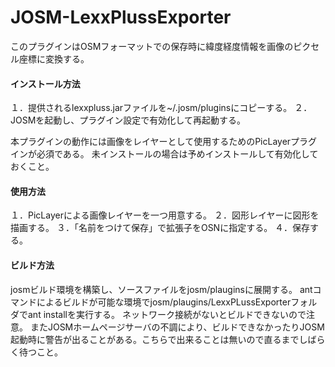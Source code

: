 # JOSM-LexxPlussExporter

このプラグインはOSMフォーマットでの保存時に緯度経度情報を画像のピクセル座標に変換する。

####  インストール方法
１．提供されるlexxpluss.jarファイルを~/.josm/pluginsにコピーする。
２．JOSMを起動し、プラグイン設定で有効化して再起動する。

本プラグインの動作には画像をレイヤーとして使用するためのPicLayerプラグインが必須である。
未インストールの場合は予めインストールして有効化しておくこと。

#### 使用方法
１．PicLayerによる画像レイヤーを一つ用意する。
２．図形レイヤーに図形を描画する。
３．「名前をつけて保存」で拡張子をOSNに指定する。
４．保存する。

#### ビルド方法
josmビルド環境を構築し、ソースファイルをjosm/plauginsに展開する。
antコマンドによるビルドが可能な環境でjosm/plaugins/LexxPLussExporterフォルダでant installを実行する。
ネットワーク接続がないとビルドできないので注意。
またJOSMホームページサーバの不調により、ビルドできなかったりJOSM起動時に警告が出ることがある。こちらで出来ることは無いので直るまでしばらく待つこと。
